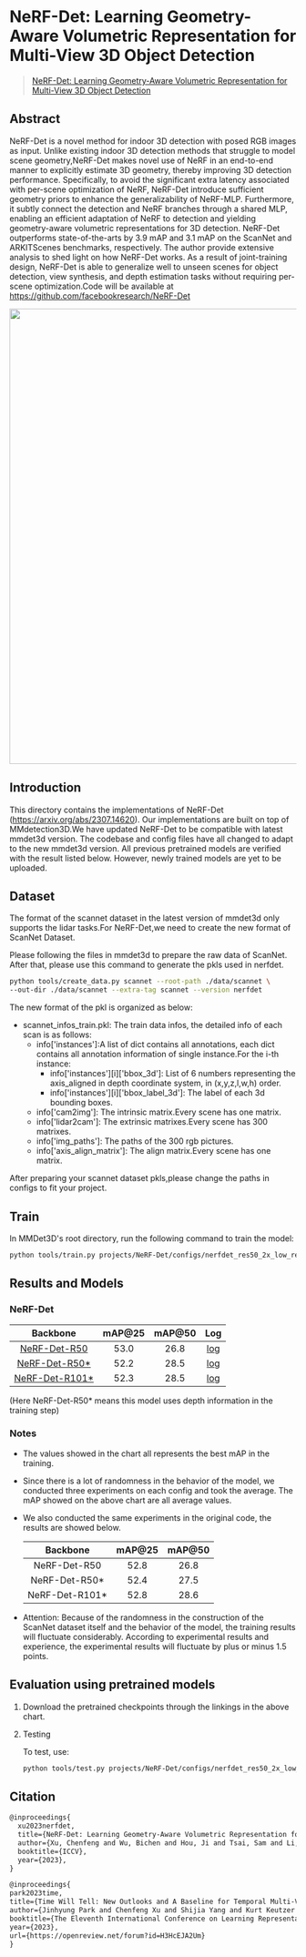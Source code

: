 # NeRF-Det: Learning Geometry-Aware Volumetric Representation for Multi-View 3D Object Detection

> [NeRF-Det: Learning Geometry-Aware Volumetric Representation for Multi-View 3D Object Detection](https://arxiv.org/abs/2307.14620)

<!-- [ALGORITHM] -->

## Abstract

NeRF-Det is a novel method for indoor 3D detection with posed RGB images as input. Unlike existing indoor 3D detection methods that struggle to model scene geometry,NeRF-Det makes novel use of NeRF in an end-to-end manner to explicitly estimate 3D geometry, thereby improving 3D detection performance. Specifically, to avoid the significant extra latency associated with per-scene optimization of NeRF, NeRF-Det introduce sufficient geometry priors to enhance the generalizability of NeRF-MLP. Furthermore, it subtly connect the detection and NeRF branches through a shared MLP, enabling an efficient adaptation of NeRF to detection and yielding geometry-aware volumetric representations for 3D detection. NeRF-Det outperforms state-of-the-arts by 3.9 mAP and 3.1 mAP on the ScanNet and ARKITScenes benchmarks, respectively. The author provide extensive analysis to shed light on how NeRF-Det works. As a result of joint-training design, NeRF-Det is able to generalize well to unseen scenes for object detection, view synthesis, and depth estimation tasks without requiring per-scene optimization.Code will be available at https://github.com/facebookresearch/NeRF-Det

<div align=center>
<img src="https://chenfengxu714.github.io/nerfdet/static/images/method-cropped_1.png" width="800"/>
</div>

## Introduction

This directory contains the implementations of NeRF-Det (https://arxiv.org/abs/2307.14620). Our implementations are built on top of MMdetection3D.We have updated NeRF-Det to be compatible with latest mmdet3d version. The codebase and config files have all changed to adapt to the new mmdet3d version. All previous pretrained models are verified with the result listed below. However, newly trained models are yet to be uploaded.

<!-- Share any information you would like others to know. For example:
Author: @xxx.
This is an implementation of \[XXX\]. -->

## Dataset

The format of the scannet dataset in the latest version of mmdet3d only supports the lidar tasks.For NeRF-Det,we need to create the new format of ScanNet Dataset.

Please following the files in mmdet3d to prepare the raw data of ScanNet. After that, please use this command to generate the pkls used in nerfdet.

```bash
python tools/create_data.py scannet --root-path ./data/scannet \
--out-dir ./data/scannet --extra-tag scannet --version nerfdet
```

The new format of the pkl is organized as below:

- scannet_infos_train.pkl: The train data infos, the detailed info of each scan is as follows:
  - info\['instances'\]:A list of dict contains all annotations, each dict contains all annotation information of single instance.For the i-th instance:
    - info\['instances'\]\[i\]\['bbox_3d'\]: List of 6 numbers representing the axis_aligned in depth coordinate system, in (x,y,z,l,w,h) order.
    - info\['instances'\]\[i\]\['bbox_label_3d'\]: The label of each 3d bounding boxes.
  - info\['cam2img'\]: The intrinsic matrix.Every scene has one matrix.
  - info\['lidar2cam'\]: The extrinsic matrixes.Every scene has 300 matrixes.
  - info\['img_paths'\]: The paths of the 300 rgb pictures.
  - info\['axis_align_matrix'\]: The align matrix.Every scene has one matrix.

After preparing your scannet dataset pkls,please change the paths in configs to fit your project.

## Train

In MMDet3D's root directory, run the following command to train the model:

```bash
python tools/train.py projects/NeRF-Det/configs/nerfdet_res50_2x_low_res.py ${WORK_DIR}
```

## Results and Models

### NeRF-Det

|                            Backbone                             | mAP@25 | mAP@50 |    Log    |
| :-------------------------------------------------------------: | :----: | :----: | :-------: |
|      [NeRF-Det-R50](./configs/nerfdet_res50_2x_low_res.py)      |  53.0  |  26.8  | [log](<>) |
|  [NeRF-Det-R50\*](./configs/nerfdet_res50_2x_low_res_depth.py)  |  52.2  |  28.5  | [log](<>) |
| [NeRF-Det-R101\*](./configs/nerfdet_res101_2x_low_res_depth.py) |  52.3  |  28.5  | [log](<>) |

(Here NeRF-Det-R50\* means this model uses depth information in the training step)

### Notes

- The values showed in the chart all represents the best mAP in the training.

- Since there is a lot of randomness in the behavior of the model, we conducted three experiments on each config and took the average. The mAP showed on the above chart are all average values.

- We also conducted the same experiments in the original code, the results are showed below.

  |    Backbone     | mAP@25 | mAP@50 |
  | :-------------: | :----: | :----: |
  |  NeRF-Det-R50   |  52.8  |  26.8  |
  | NeRF-Det-R50\*  |  52.4  |  27.5  |
  | NeRF-Det-R101\* |  52.8  |  28.6  |

- Attention: Because of the randomness in the construction of the ScanNet dataset itself and the behavior of the model, the training results will fluctuate considerably. According to experimental results and experience, the experimental results will fluctuate by plus or minus 1.5 points.

## Evaluation using pretrained models

1. Download the pretrained checkpoints through the linkings in the above chart.

2. Testing

   To test, use:

   ```bash
   python tools/test.py projects/NeRF-Det/configs/nerfdet_res50_2x_low_res.py ${CHECKPOINT_PATH}
   ```

## Citation

<!-- You may remove this section if not applicable. -->

```latex
@inproceedings{
  xu2023nerfdet,
  title={NeRF-Det: Learning Geometry-Aware Volumetric Representation for Multi-View 3D Object Detection},
  author={Xu, Chenfeng and Wu, Bichen and Hou, Ji and Tsai, Sam and Li, Ruilong and Wang, Jialiang and Zhan, Wei and He, Zijian and Vajda, Peter and Keutzer, Kurt and Tomizuka, Masayoshi},
  booktitle={ICCV},
  year={2023},
}

@inproceedings{
park2023time,
title={Time Will Tell: New Outlooks and A Baseline for Temporal Multi-View 3D Object Detection},
author={Jinhyung Park and Chenfeng Xu and Shijia Yang and Kurt Keutzer and Kris M. Kitani and Masayoshi Tomizuka and Wei Zhan},
booktitle={The Eleventh International Conference on Learning Representations },
year={2023},
url={https://openreview.net/forum?id=H3HcEJA2Um}
}
```
